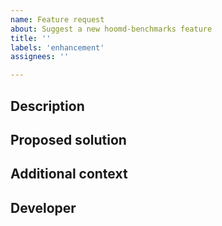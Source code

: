 ```yaml
---
name: Feature request
about: Suggest a new hoomd-benchmarks feature
title: ''
labels: 'enhancement'
assignees: ''

---
```


## Description

<!-- What new capability would you like in hoomd-benchmarks? -->

## Proposed solution

<!-- How should this capability be implemented? -->
<!-- What might the user API look like? -->

## Additional context

<!-- What additional information is helpful to understand this request? -->

## Developer

<!-- Who should implement the new functionality? We would welcome your contribution! -->
